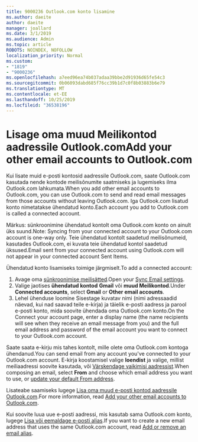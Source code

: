 ```yaml
---
title: 9000236 Outlook.com konto lisamine
ms.author: daeite
author: daeite
manager: joallard
ms.date: 3/1/2019
ms.audience: Admin
ms.topic: article
ROBOTS: NOINDEX, NOFOLLOW
localization_priority: Normal
ms.custom:
- "1819"
- "9000236"
ms.openlocfilehash: a7eed96ea74b037adaa39bbe2d91936d65fe54c3
ms.sourcegitcommit: 0b06093dabd685f76cc39b1d7c0f8b03883b6e79
ms.translationtype: MT
ms.contentlocale: et-EE
ms.lasthandoff: 10/25/2019
ms.locfileid: "36538196"
---
```

# <a name="add-your-other-email-accounts-to-outlookcom"></a><span data-ttu-id="aa28a-102">Lisage oma muud Meilikontod aadressile Outlook.com</span><span class="sxs-lookup"><span data-stu-id="aa28a-102">Add your other email accounts to Outlook.com</span></span>

<span data-ttu-id="aa28a-103">Kui lisate muid e-posti kontosid aadressile Outlook.com, saate Outlook.com kasutada nende kontode meilisõnumite saatmiseks ja lugemiseks ilma Outlook.com lahkumata.</span><span class="sxs-lookup"><span data-stu-id="aa28a-103">When you add other email accounts to Outlook.com, you can use Outlook.com to send and read email messages from those accounts without leaving Outlook.com.</span></span> <span data-ttu-id="aa28a-104">Iga Outlook.com lisatud konto nimetatakse ühendatud konto.</span><span class="sxs-lookup"><span data-stu-id="aa28a-104">Each account you add to Outlook.com is called a connected account.</span></span>

<span data-ttu-id="aa28a-105">Märkus: sünkroonimine ühendatud kontolt oma Outlook.com konto on ainult üks suund.</span><span class="sxs-lookup"><span data-stu-id="aa28a-105">Note: Syncing from your connected account to your Outlook.com account is one-way only.</span></span> <span data-ttu-id="aa28a-106">Teie ühendatud kontolt saadetud meilisõnumeid, kasutades Outlook.com, ei kuvata teie ühendatud kontol saadetud üksused.</span><span class="sxs-lookup"><span data-stu-id="aa28a-106">Email sent from your connected account using Outlook.com will not appear in your connected account Sent Items.</span></span>

<span data-ttu-id="aa28a-107">Ühendatud konto lisamiseks toimige järgmiselt.</span><span class="sxs-lookup"><span data-stu-id="aa28a-107">To add a connected account:</span></span>

1. <span data-ttu-id="aa28a-108">Avage oma [sünkroonimise meilisätted](https://go.microsoft.com/fwlink/?linkid=875264).</span><span class="sxs-lookup"><span data-stu-id="aa28a-108">Open your [Sync Email settings](https://go.microsoft.com/fwlink/?linkid=875264).</span></span>
2. <span data-ttu-id="aa28a-109">Valige jaotises **ühendatud kontod** **Gmail** või **muud Meilikontod**.</span><span class="sxs-lookup"><span data-stu-id="aa28a-109">Under **Connected accounts**, select **Gmail** or **Other email accounts**.</span></span>
3. <span data-ttu-id="aa28a-110">Lehel ühenduse loomine Sisestage kuvatav nimi (nimi adressaadid näevad, kui nad saavad teile e-kirja) ja täielik e-posti aadress ja parool e-posti konto, mida soovite ühendada oma Outlook.com konto.</span><span class="sxs-lookup"><span data-stu-id="aa28a-110">On the Connect your account page, enter a display name (the name recipients will see when they receive an email message from you) and the full email address and password of the email account you want to connect to your Outlook.com account.</span></span>

<span data-ttu-id="aa28a-111">Saate saata e-kirju mis tahes kontolt, mille olete oma Outlook.com kontoga ühendanud.</span><span class="sxs-lookup"><span data-stu-id="aa28a-111">You can send email from any account you've connected to your Outlook.com account.</span></span> <span data-ttu-id="aa28a-112">E-kirja koostamisel valige **loendist** ja valige, millist meiliaadressi soovite kasutada, või [Värskendage vaikimisi aadressist](https://go.microsoft.com/fwlink/?linkid=875264).</span><span class="sxs-lookup"><span data-stu-id="aa28a-112">When composing an email, select **From** and choose which email address you want to use, or [update your default From address](https://go.microsoft.com/fwlink/?linkid=875264).</span></span>

<span data-ttu-id="aa28a-113">Lisateabe saamiseks lugege [Lisa oma muud e-posti kontod aadressile Outlook.com](https://support.office.com/article/c5224df4-5885-4e79-91ba-523aa743f0ba?wt.mc_id=Office_Outlook_com_Alchemy).</span><span class="sxs-lookup"><span data-stu-id="aa28a-113">For more information, read [Add your other email accounts to Outlook.com](https://support.office.com/article/c5224df4-5885-4e79-91ba-523aa743f0ba?wt.mc_id=Office_Outlook_com_Alchemy).</span></span>

<span data-ttu-id="aa28a-114">Kui soovite luua uue e-posti aadressi, mis kasutab sama Outlook.com konto, lugege [Lisa või eemaldage e-posti alias](https://support.office.com/article/459b1989-356d-40fa-a689-8f285b13f1f2?wt.mc_id=Office_Outlook_com_Alchemy).</span><span class="sxs-lookup"><span data-stu-id="aa28a-114">If you want to create a new email address that uses the same Outlook.com account, read [Add or remove an email alias](https://support.office.com/article/459b1989-356d-40fa-a689-8f285b13f1f2?wt.mc_id=Office_Outlook_com_Alchemy).</span></span>